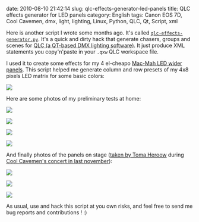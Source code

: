 date: 2010-08-10 21:42:14
slug: qlc-effects-generator-led-panels
title: QLC effects generator for LED panels
category: English
tags: Canon EOS 7D, Cool Cavemen, dmx, light, lighting, Linux, Python, QLC, Qt, Script, xml

Here is another script I wrote some months ago. It's called [`qlc-effects-generator.py`](http://github.com/kdeldycke/scripts/blob/master/qlc-effects-generator.py). It's a quick and dirty hack that generate chasers, groups and scenes for [QLC (a QT-based DMX lighting software)](http://sourceforge.net/projects/qlc/). It just produce XML statements you copy'n'paste in your `.qxw` QLC workspace file.

I used it to create some effects for my 4 el-cheapo [Mac-Mah LED wider panels](http://fr.audiofanzine.com/projecteur-traditionnel-divers/mac-mah/WIDER-PANEL-RGB-648-LEDS-DMX/). This script helped me generate column and row presets of my 4x8 pixels LED matrix for some basic colors:

![](/static/uploads/2010/06/qlc-wider-panel-presets.png)

Here are some photos of my preliminary tests at home:

![](/static/uploads/2010/08/4-mac-mah-wider-led-panel-fushia.jpg)

![](/static/uploads/2010/08/4-mac-mah-wider-led-panel-blue.jpg)

![](/static/uploads/2010/08/4-mac-mah-wider-led-panel-red.jpg)

![](/static/uploads/2010/08/4-mac-mah-wider-led-panel-white.jpg)

And finally photos of the panels on stage ([taken by Toma Heroow](http://www.heroow.fr/2009/11/18/cool-cavemen/) during [Cool Cavemen's concert in last november](http://coolcavemen.com/2009/mametzik-mad-fest-chez-march/)):

![](/static/uploads/2010/08/img_0516-scaled.jpg)

![](/static/uploads/2010/08/img_0583-scaled.jpg)

![](/static/uploads/2010/08/img_0519-scaled.jpg)

As usual, use and hack this script at you own risks, and feel free to send me bug reports and contributions ! :)
